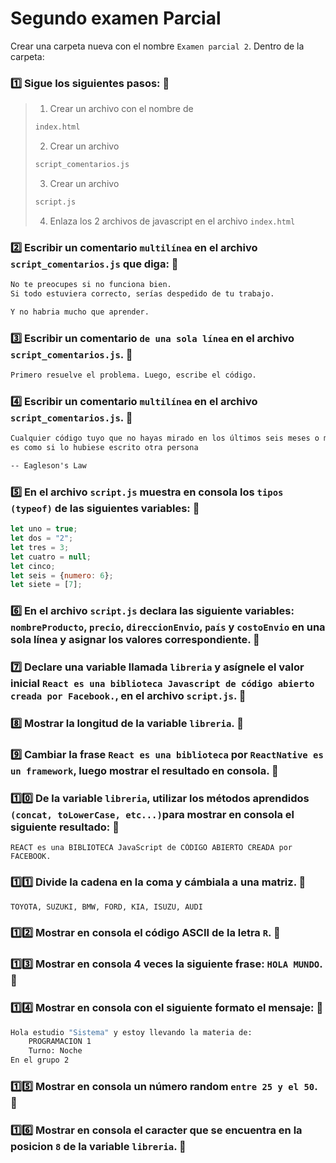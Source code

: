 # Segundo examen Parcial

Crear una carpeta nueva con el nombre `Examen parcial 2`. Dentro de la carpeta:

### 1️⃣ Sigue los siguientes pasos: :triangular_flag_on_post:
> 1. Crear un archivo con el nombre de 
> ```cmd 
> index.html 
> ```
> 2. Crear un archivo
> ```cmd 
> script_comentarios.js
> ```
> 3. Crear un archivo 
> 
> ```cmd 
> script.js
> ```
> 4. Enlaza los 2 archivos de javascript en el archivo `index.html`

### 2️⃣ Escribir un comentario `multilínea` en el archivo `script_comentarios.js` que diga: :triangular_flag_on_post:
```cmd
No te preocupes si no funciona bien.
Si todo estuviera correcto, serías despedido de tu trabajo.

Y no habria mucho que aprender.
```
### 3️⃣ Escribir un comentario `de una sola línea` en el archivo `script_comentarios.js`. :triangular_flag_on_post:
```cmd
Primero resuelve el problema. Luego, escribe el código.
```
### 4️⃣ Escribir un comentario `multilínea` en el archivo `script_comentarios.js`. :triangular_flag_on_post:
```cmd
Cualquier código tuyo que no hayas mirado en los últimos seis meses o más,
es como si lo hubiese escrito otra persona

-- Eagleson's Law
```

### 5️⃣ En el archivo `script.js` muestra en consola los `tipos (typeof)` de las siguientes variables: :triangular_flag_on_post:
```js
let uno = true;
let dos = "2";
let tres = 3;
let cuatro = null;
let cinco;
let seis = {numero: 6};
let siete = [7];
```
### 6️⃣ En el archivo `script.js` declara las siguiente variables: `nombreProducto`, `precio`, `direccionEnvio`, `país` y `costoEnvio` en una sola línea y asignar los valores correspondiente. :triangular_flag_on_post:

### 7️⃣ Declare una variable llamada `libreria` y asígnele el valor inicial `React es una biblioteca Javascript de código abierto creada por Facebook.`, en el archivo `script.js`. :triangular_flag_on_post:

### 8️⃣ Mostrar la longitud de la variable `libreria`. :triangular_flag_on_post:
### 9️⃣ Cambiar la frase `React es una biblioteca` por `ReactNative es un framework`, luego mostrar el resultado en consola. :triangular_flag_on_post:
### 1️⃣0️⃣ De la variable `libreria`, utilizar los métodos aprendidos `(concat, toLowerCase, etc...)`para mostrar en consola el siguiente resultado: :triangular_flag_on_post:
```
REACT es una BIBLIOTECA JavaScript de CÓDIGO ABIERTO CREADA por FACEBOOK.
```
### 1️⃣1️⃣ Divide la cadena en la coma y cámbiala a una matriz. :triangular_flag_on_post:
```cmd
TOYOTA, SUZUKI, BMW, FORD, KIA, ISUZU, AUDI
```
### 1️⃣2️⃣ Mostrar en consola el código ASCII de la letra `R`. :triangular_flag_on_post:
### 1️⃣3️⃣ Mostrar en consola 4 veces la siguiente frase: `HOLA MUNDO`. :triangular_flag_on_post:
### 1️⃣4️⃣ Mostrar en consola con el siguiente formato el mensaje: :triangular_flag_on_post:
```cmd
Hola estudio "Sistema" y estoy llevando la materia de:
    PROGRAMACION 1
    Turno: Noche
En el grupo 2
```

### 1️⃣5️⃣ Mostrar en consola un número random `entre 25 y el 50`. :triangular_flag_on_post:
### 1️⃣6️⃣ Mostrar en consola el caracter que se encuentra en la posicion `8` de la variable `libreria`. :triangular_flag_on_post:
